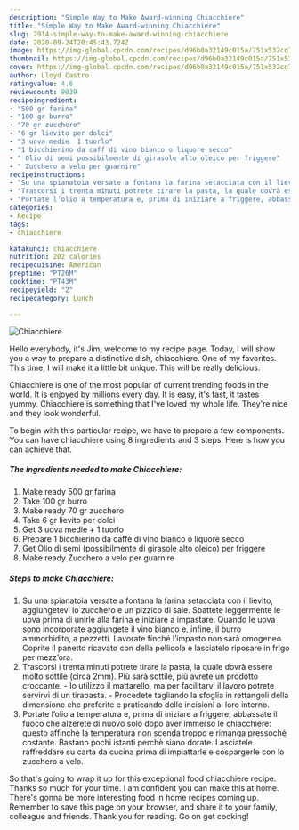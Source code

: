 ```yaml
---
description: "Simple Way to Make Award-winning Chiacchiere"
title: "Simple Way to Make Award-winning Chiacchiere"
slug: 2914-simple-way-to-make-award-winning-chiacchiere
date: 2020-09-24T20:45:43.724Z
image: https://img-global.cpcdn.com/recipes/d96b0a32149c015a/751x532cq70/chiacchiere-recipe-main-photo.jpg
thumbnail: https://img-global.cpcdn.com/recipes/d96b0a32149c015a/751x532cq70/chiacchiere-recipe-main-photo.jpg
cover: https://img-global.cpcdn.com/recipes/d96b0a32149c015a/751x532cq70/chiacchiere-recipe-main-photo.jpg
author: Lloyd Castro
ratingvalue: 4.6
reviewcount: 9039
recipeingredient:
- "500 gr farina"
- "100 gr burro"
- "70 gr zucchero"
- "6 gr lievito per dolci"
- "3 uova medie  1 tuorlo"
- "1 bicchierino da caff di vino bianco o liquore secco"
- " Olio di semi possibilmente di girasole alto oleico per friggere"
- " Zucchero a velo per guarnire"
recipeinstructions:
- "Su una spianatoia versate a fontana la farina setacciata con il lievito, aggiungetevi lo zucchero e un pizzico di sale. Sbattete leggermente le uova prima di unirle alla farina e iniziare a impastare. Quando le uova sono incorporate aggiungete il vino bianco e, infine, il burro ammorbidito, a pezzetti. Lavorate finché l’impasto non sarà omogeneo. Coprite il panetto ricavato con della pellicola e lasciatelo riposare in frigo per mezz’ora."
- "Trascorsi i trenta minuti potrete tirare la pasta, la quale dovrà essere molto sottile (circa 2mm). Più sarà sottile, più avrete un prodotto croccante. Io utilizzo il mattarello, ma per facilitarvi il lavoro potrete servirvi di un tirapasta. Procedete tagliando la sfoglia in rettangoli della dimensione che preferite e praticando delle incisioni al loro interno."
- "Portate l’olio a temperatura e, prima di iniziare a friggere, abbassate il fuoco che alzerete di nuovo solo dopo aver immerso le chiacchiere: questo affinchè la temperatura non scenda troppo e rimanga pressoché costante. Bastano pochi istanti perchè siano dorate. Lasciatele raffreddare su carta da cucina prima di impiattarle e cospargerle con lo zucchero a velo."
categories:
- Recipe
tags:
- chiacchiere

katakunci: chiacchiere 
nutrition: 202 calories
recipecuisine: American
preptime: "PT26M"
cooktime: "PT43M"
recipeyield: "2"
recipecategory: Lunch

---
```



![Chiacchiere](https://img-global.cpcdn.com/recipes/d96b0a32149c015a/751x532cq70/chiacchiere-recipe-main-photo.jpg)

Hello everybody, it's Jim, welcome to my recipe page. Today, I will show you a way to prepare a distinctive dish, chiacchiere. One of my favorites. This time, I will make it a little bit unique. This will be really delicious.



Chiacchiere is one of the most popular of current trending foods in the world. It is enjoyed by millions every day. It is easy, it's fast, it tastes yummy. Chiacchiere is something that I've loved my whole life. They're nice and they look wonderful.


To begin with this particular recipe, we have to prepare a few components. You can have chiacchiere using 8 ingredients and 3 steps. Here is how you can achieve that.

<!--inarticleads1-->

##### The ingredients needed to make Chiacchiere:

1. Make ready 500 gr farina
1. Take 100 gr burro
1. Make ready 70 gr zucchero
1. Take 6 gr lievito per dolci
1. Get 3 uova medie + 1 tuorlo
1. Prepare 1 bicchierino da caffè di vino bianco o liquore secco
1. Get  Olio di semi (possibilmente di girasole alto oleico) per friggere
1. Make ready  Zucchero a velo per guarnire




<!--inarticleads2-->

##### Steps to make Chiacchiere:

1. Su una spianatoia versate a fontana la farina setacciata con il lievito, aggiungetevi lo zucchero e un pizzico di sale. Sbattete leggermente le uova prima di unirle alla farina e iniziare a impastare. Quando le uova sono incorporate aggiungete il vino bianco e, infine, il burro ammorbidito, a pezzetti. Lavorate finché l’impasto non sarà omogeneo. Coprite il panetto ricavato con della pellicola e lasciatelo riposare in frigo per mezz’ora.
1. Trascorsi i trenta minuti potrete tirare la pasta, la quale dovrà essere molto sottile (circa 2mm). Più sarà sottile, più avrete un prodotto croccante. - Io utilizzo il mattarello, ma per facilitarvi il lavoro potrete servirvi di un tirapasta. - Procedete tagliando la sfoglia in rettangoli della dimensione che preferite e praticando delle incisioni al loro interno.
1. Portate l’olio a temperatura e, prima di iniziare a friggere, abbassate il fuoco che alzerete di nuovo solo dopo aver immerso le chiacchiere: questo affinchè la temperatura non scenda troppo e rimanga pressoché costante. Bastano pochi istanti perchè siano dorate. Lasciatele raffreddare su carta da cucina prima di impiattarle e cospargerle con lo zucchero a velo.




So that's going to wrap it up for this exceptional food chiacchiere recipe. Thanks so much for your time. I am confident you can make this at home. There's gonna be more interesting food in home recipes coming up. Remember to save this page on your browser, and share it to your family, colleague and friends. Thank you for reading. Go on get cooking!
